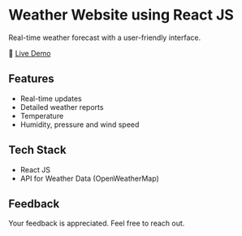 # Weather Website using React JS

Real-time weather forecast with a user-friendly interface. 

🚀 [Live Demo](https://react-weather-app-devanshu-augusty.netlify.app/)

## Features

- Real-time updates
- Detailed weather reports
- Temperature
- Humidity, pressure and wind speed

## Tech Stack

- React JS
- API for Weather Data (OpenWeatherMap)

## Feedback

Your feedback is appreciated. Feel free to reach out.